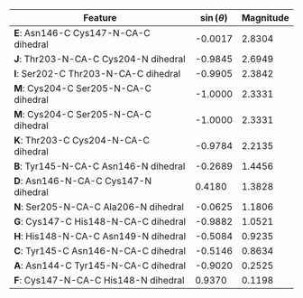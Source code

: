 | Feature | $\sin \left( \theta \right)$ | Magnitude |
|---------|------------|-----------|
| **E**: Asn146-C Cys147-N-CA-C dihedral | -0.0017 | 2.8304 |
| **J**: Thr203-N-CA-C Cys204-N dihedral | -0.9845 | 2.6949 |
| **I**: Ser202-C Thr203-N-CA-C dihedral | -0.9905 | 2.3842 |
| **M**: Cys204-C Ser205-N-CA-C dihedral | -1.0000 | 2.3331 |
| **M**: Cys204-C Ser205-N-CA-C dihedral | -1.0000 | 2.3331 |
| **K**: Thr203-C Cys204-N-CA-C dihedral | -0.9784 | 2.2135 |
| **B**: Tyr145-N-CA-C Asn146-N dihedral | -0.2689 | 1.4456 |
| **D**: Asn146-N-CA-C Cys147-N dihedral | 0.4180 | 1.3828 |
| **N**: Ser205-N-CA-C Ala206-N dihedral | -0.0625 | 1.1806 |
| **G**: Cys147-C His148-N-CA-C dihedral | -0.9882 | 1.0521 |
| **H**: His148-N-CA-C Asn149-N dihedral | -0.5084 | 0.9235 |
| **C**: Tyr145-C Asn146-N-CA-C dihedral | -0.5146 | 0.8634 |
| **A**: Asn144-C Tyr145-N-CA-C dihedral | -0.9020 | 0.2525 |
| **F**: Cys147-N-CA-C His148-N dihedral | 0.9370 | 0.1198 |
